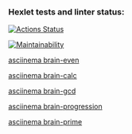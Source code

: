 ### Hexlet tests and linter status:
[![Actions Status](https://github.com/SergienkoNikita/frontend-project-lvl1/workflows/hexlet-check/badge.svg)](https://github.com/SergienkoNikita/frontend-project-lvl1/actions)

[![Maintainability](https://api.codeclimate.com/v1/badges/b2303a931f592c40bb3a/maintainability)](https://codeclimate.com/github/SergienkoNikita/frontend-project-lvl1/maintainability)

[asciinema brain-even](https://asciinema.org/a/xm7dWWMKraTcZNctPo4IJEoKT)

[asciinema brain-calc](https://asciinema.org/a/paG7Dm7wibF90KJUJDNWIuiHD)

[asciinema brain-gcd](https://asciinema.org/a/8aIof1WGiJjBpPoKijaJT5S0u)

[asciinema brain-progression](https://asciinema.org/a/Ex4WQNdeeieH1twX3oK3R7ZGu)

[asciinema brain-prime](https://asciinema.org/a/WtSP2336rtXVrVHLARIRsLyyE)
